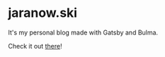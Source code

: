 # jaranow.ski

It's my personal blog made with Gatsby and Bulma.

Check it out [there](https://jaranow.ski/)!
